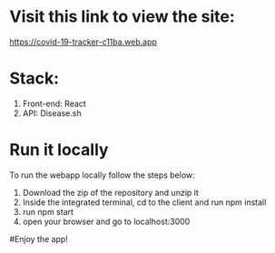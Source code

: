 # Visit this link to view the site:
https://covid-19-tracker-c11ba.web.app

# Stack: 
1. Front-end: React
2. API: Disease.sh

# Run it locally
To run the webapp locally follow the steps below:
1. Download the zip of the repository and unzip it
2. Inside the integrated terminal, cd to the client and run npm install
3. run npm start
4. open your browser and go to localhost:3000

#Enjoy the app!
